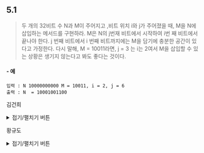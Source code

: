 ## 5.1 

> 두 개의 32비트 수 N과 M이 주어지고 ,비트 위치 i와 j가 주어졌을 때, M을 N에 삽입하는 메서드를 구현하라. M은 N의 j번재 비트에서 시작하여 i번
> 째 비트에서 끝나야 한다. j 번째 비트에서 i 번째 비트까지에는 M을 담기에 충분한 공간이 있다고 가정한다. 다시 말해, M = 10011라면, 
> j = 3 는 i는 2여서 M을 삽입할 수 있는 상황은 생기지 않는다고 봐도 좋다는 것이다.

#### - 예
```
입력 : N 10000000000 M = 10011, i = 2, j = 6
출력 : N  = 10001001100
```

김건희

<details>
<summary>접기/펼치기 버튼</summary>

``` c

#include <stdio.h>

int makeBit(int n, int m, int i, int j){
  int ones = ~0;

  int left = ones << (j + 1);
  int right = ((1 << i) -1);

  int mask = left | right;

  int result = n & mask;
  m = m << i;

  return result | m;
}

int main(void) {
  int result = makeBit(1024, 19, 2, 6);
  for (int i = 10; i >= 0; --i) { //8자리 숫자까지 나타냄
        int temp = result >> i & 1;
        printf("%d", temp);
  }

}


```

</details>
  
황규도
<details> 
<summary>접기/펼치기 버튼</summary>
  
``` python

def solve(N, M, i, j):
    mask = ((2 ** j) - 1) - ((2 ** i) - 1)
    return (N & ~mask) | (M << i)

def toBinary(N):
    return str(bin(N))[2:]
    
```


```python
toBinary(solve(1024, 19, 2, 6))
```

    '10001001100'

  
</details>
